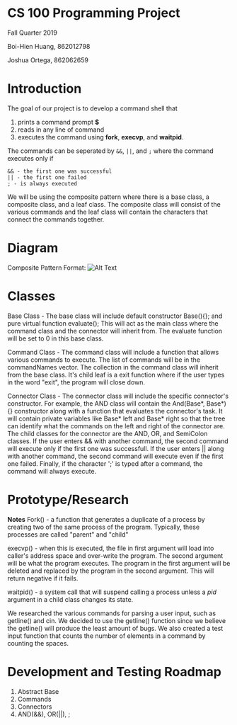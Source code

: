 # CS 100 Programming Project

Fall Quarter 2019

Boi-Hien Huang, 862012798

Joshua Ortega, 862062659

# Introduction
The goal of our project is to develop a command shell that
1. prints a command prompt **$**
2. reads in any line of command
3. executes the command using **fork**, **execvp**, and **waitpid**. 

The commands can be seperated by ```&&```, ```||```, and ```;``` where the command executes only if
```
&& - the first one was successful
|| - the first one failed
; - is always executed 
```
We will be using the composite pattern where there is a base class, a composite class, and a leaf class. The composite class will consist of the various commands and the leaf class will contain the characters that connect the commands together. 

# Diagram
Composite Pattern
Format: ![Alt Text](https://github.com/cs100/assignment-memoryleak/blob/master/images/CS100.PNG)

# Classes
Base Class - The base class will include default constructor Base(){}; and pure virtual function evaluate(); This will act as the main class where the command class and the connector will inherit from. The evaluate function will be set to 0 in this base class. 

Command Class - The command class will include a function that allows various commands to execute. The list of commands will be in the commandNames vector. The collection in the command class will inherit from the base class. It's child leaf is a exit function where if the user types in the word "exit", the program will close down.

Connector Class - The connector class will include the specific connector's constructor. For example, the AND class will contain the And(Base*, Base*){} constructor along with a function that evaluates the connector's task. It will contain private variables like Base* left and Base* right so that the tree can identify what the commands on the left and right of the connector are. The child classes for the connector are the AND, OR, and SemiColon classes. If the user enters && with another command, the second command will execute only if the first one was successfull. If the user enters || along with another command, the second command will execute even if the first one failed. Finally, if the character ';' is typed after a command, the command will always execute. 


# Prototype/Research

**Notes**
Fork() - a function that generates a duplicate of a process by creating two of the same process of the program. Typically, these processes are called "parent" and "child"

execvp() - when this is executed, the file in first argument will load into caller's address space and over-write the program. The second argument will be what the program executes. The program in the first argument will be deleted and replaced by the program in the second argument. This will return negative if it fails. 

waitpid() - a system call that will suspend calling a process unless a *pid* argument in a child class changes its state. 

We researched the various commands for parsing a user input, such as getline() and cin. We decided to use the getline() function since we believe the getline() will produce the least amount of bugs. We also created a test input function that counts the number of elements in a command by counting the spaces. 


# Development and Testing Roadmap
1. Abstract Base
2. Commands
3. Connectors
4. AND(&&), OR(||), ;
